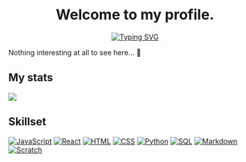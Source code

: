 <h1 align="center">
  Welcome to my profile.
</h1>
<p align="center"><a href="https://git.io/typing-svg"><img src="https://readme-typing-svg.demolab.com/?font=Fira+Code&duration=3000&pause=100&center=true&vCenter=true&multiline=true&width=435&height=70&lines=Hey+there+%F0%9F%91%8B%2C;I%27m+ThatKev." alt="Typing SVG" /></a></p>
Nothing interesting at all to see here... 🤔

## My stats
<picture>
  <source
    srcset="https://profilestatistics.vercel.app/api/?username=thatkev&rank_icon=github&hide=stars&show_icons=true&theme=dark"
    media="(prefers-color-scheme: dark)"
  />
  <source
    srcset="https://profilestatistics.vercel.app/api/?username=thatkev&rank_icon=github&hide=stars&show_icons=true"
    media="(prefers-color-scheme: light), (prefers-color-scheme: no-preference)"
  />
  <img src="https://profilestatistics.vercel.app/api/?username=thatkev&rank_icon=github&hide=stars&show_icons=true" />
</picture>

## Skillset
<p>
<a href="#"><img alt="JavaScript" src="https://img.shields.io/badge/JavaScript-F7DF1E.svg?logo=javascript&logoColor=white"></a>
<a href="#"><img alt="React" src="https://img.shields.io/badge/React-61DAFB.svg?logo=react&logoColor=white"></a>
<a href="#"><img alt="HTML" src="https://img.shields.io/badge/HTML-E34F26.svg?logo=html5&logoColor=white"></a>
<a href="#"><img alt="CSS" src="https://img.shields.io/badge/CSS-1572B6.svg?logo=css3&logoColor=white"></a>
<a href="#"><img alt="Python" src="https://img.shields.io/badge/Python-14354C.svg?logo=python&logoColor=white"></a>
<a href="#"><img alt="SQL" src="https://custom-icon-badges.demolab.com/badge/SQL-025E8C.svg?logo=database&logoColor=white"></a>
<a href="#"><img alt="Markdown" src="https://img.shields.io/badge/Markdown-000000.svg?logo=markdown&logoColor=white"></a>
<a href="#"><img alt="Scratch" src="https://img.shields.io/badge/Scratch-4D97FF.svg?logo=scratch&logoColor=white"></a>
</p>

